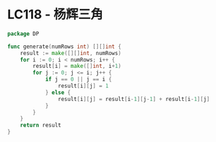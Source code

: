 # LC118 - 杨辉三角

```go title="PascalsTriangle.go" linenums="1"
package DP

func generate(numRows int) [][]int {
	result := make([][]int, numRows)
	for i := 0; i < numRows; i++ {
		result[i] = make([]int, i+1)
		for j := 0; j <= i; j++ {
			if j == 0 || j == i {
				result[i][j] = 1
			} else {
				result[i][j] = result[i-1][j-1] + result[i-1][j]
			}
		}
	}
	return result
}
```

